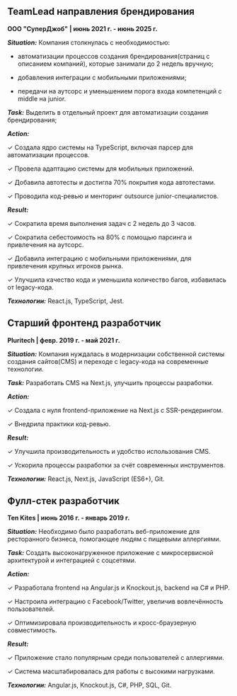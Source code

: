## TeamLead направления брендирования
**ООО "СуперДжоб" | июнь 2021 г. - июнь 2025 г.**

***Situation:*** Компания столкнулась с необходимостью:
- автоматизации процессов создания брендирования(страниц с описанием компаний), которые занимали до 2 недель вручную;

- добавления интеграции с мобильными приложениями;

- передачи на аутсорс и уменьшением порога входа компетенций с middle на junior.

***Task:*** Выделить в отдельный проект для автоматизации создания брендирования;

***Action:***

✓ Создала ядро системы на TypeScript, включая парсер для автоматизации процессов.

✓ Провела адаптацию системы для мобильных приложений.

✓ Добавила автотесты и достигла 70% покрытия кода автотестами.

✓ Проводила код-ревью и менторинг outsource junior-специалистов.

***Result:***

✓ Сократила время выполнения задач с 2 недель до 3 часов.

✓   Сократила себестоимость на 80% c помощью парсинга и привлечения на аутсорс.

✓ Добавила интеграцию с мобильными приложениями, для привлечения крупных игроков рынка.

✓ Улучшила качество кода и уменьшила количество багов, избавилась от legacy-кода.

***Технологии:*** React.js, TypeScript, Jest.

## Старший фронтенд разработчик
**Pluritech | февр. 2019 г. - май 2021 г.**

***Situation:*** Компания нуждалась в модернизации собственной системы создания сайтов(CMS) и переходе с legacy-кода на современные технологии.

***Task:*** Разработать CMS на Next.js, улучшить процессы разработки.

***Action:***

✓ Создала с нуля frontend-приложение на Next.js с SSR-рендерингом.

✓ Внедрила практики код-ревью.

***Result:***

✓ Улучшила производительность и удобство использования CMS.

✓ Ускорила процессы разработки за счёт современных инструментов.

***Технологии:*** React.js, Next.js, JavaScript (ES6+), Git.

## Фулл-стек разработчик
**Ten Kites | июнь 2016 г. - январь 2019 г.**

***Situation:*** Необходимо было разработать веб-приложение для ресторанного бизнеса, помогающее людям с пищевыми аллергиями.

***Task:*** Создать высоконагруженное приложение с микросервисной архитектурой и интеграцией с соцсетями.

***Action:***

✓ Разработала frontend на Angular.js и Knockout.js, backend на C# и PHP.

✓ Настроила интеграцию с Facebook/Twitter, увеличив вовлечённость пользователей.

✓ Оптимизировала производительность и кросс-браузерную совместимость.

***Result:***

✓ Приложение стало популярным среди пользователей с аллергиями.

✓ Система масштабировалась для работы с высокими нагрузками.

***Технологии:*** Angular.js, Knockout.js, C#, PHP, SQL, Git.